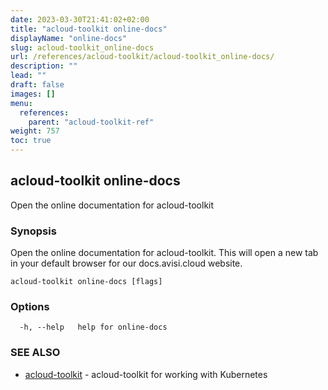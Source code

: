 ```yaml
---
date: 2023-03-30T21:41:02+02:00
title: "acloud-toolkit online-docs"
displayName: "online-docs"
slug: acloud-toolkit_online-docs
url: /references/acloud-toolkit/acloud-toolkit_online-docs/
description: ""
lead: ""
draft: false
images: []
menu:
  references:
    parent: "acloud-toolkit-ref"
weight: 757
toc: true
---
```

## acloud-toolkit online-docs

Open the online documentation for acloud-toolkit

### Synopsis

Open the online documentation for acloud-toolkit. This will open a new tab in your default browser for our docs.avisi.cloud website.

```
acloud-toolkit online-docs [flags]
```

### Options

```
  -h, --help   help for online-docs
```

### SEE ALSO

* [acloud-toolkit](/references/acloud-toolkit/acloud-toolkit/)	 - acloud-toolkit for working with Kubernetes

